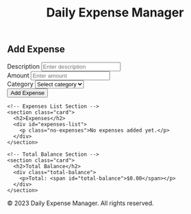 <!DOCTYPE html>
<html lang="en">
<head>
  <meta charset="UTF-8">
  <meta name="viewport" content="width=device-width, initial-scale=1.0">
  <title>Daily Expense Manager</title>
  <link rel="stylesheet" href="styles.css">
</head>
<body>
  <header class="header">
    <h1>Daily Expense Manager</h1>
  </header>

  <main class="container">
    <!-- Add Expense Section -->
    <section class="card">
      <h2>Add Expense</h2>
      <div class="form-group">
        <label for="description">Description</label>
        <input type="text" id="description" placeholder="Enter description">
      </div>
      <div class="form-group">
        <label for="amount">Amount</label>
        <input type="number" id="amount" placeholder="Enter amount" step="0.01">
      </div>
      <div class="form-group">
        <label for="category">Category</label>
        <select id="category">
          <option value="">Select category</option>
          <option value="food">Food</option>
          <option value="transport">Transport</option>
          <option value="entertainment">Entertainment</option>
          <option value="shopping">Shopping</option>
          <option value="other">Other</option>
        </select>
      </div>
      <button id="add-expense-btn">Add Expense</button>
    </section>

    <!-- Expenses List Section -->
    <section class="card">
      <h2>Expenses</h2>
      <div id="expenses-list">
        <p class="no-expenses">No expenses added yet.</p>
      </div>
    </section>

    <!-- Total Balance Section -->
    <section class="card">
      <h2>Total Balance</h2>
      <div class="total-balance">
        <p>Total: <span id="total-balance">$0.00</span></p>
      </div>
    </section>
  </main>

  <footer class="footer">
    <p>&copy; 2023 Daily Expense Manager. All rights reserved.</p>
  </footer>

  <script src="script.js"></script>
</body>
</html>
